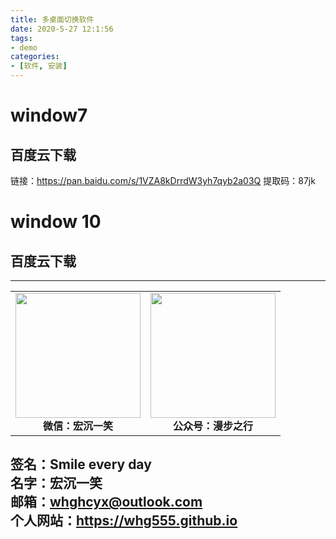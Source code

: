 ```yaml
---
title: 多桌面切换软件
date: 2020-5-27 12:1:56
tags: 
- demo
categories:
- [软件, 安装]
---
```

# window7 #
## 百度云下载 ##
链接：https://pan.baidu.com/s/1VZA8kDrrdW3yh7qyb2a03Q 
提取码：87jk

# window 10 #
## 百度云下载 ##





---
<center>
<table>
    <tr>
        <td >
            <center>
                <img src="https://i.loli.net/2020/01/08/CJz85Sbal6M7EOV.png" width="200"/>
            </center>
            <center style="font-weight:900">
                微信：宏沉一笑
            </center>
        </td>
        <td >
            <center>
                <img src="https://i.loli.net/2020/01/08/veq2DSphHME9KPV.jpg" width="200"/>
            </center>
            <center style="font-weight:900">
                公众号：漫步之行
            </center>
        </td>
    </tr>
</table>
</center>


**签名：Smile every day**    
**名字：宏沉一笑**   
**邮箱：whghcyx@outlook.com**  
**个人网站：https://whg555.github.io**  
---
